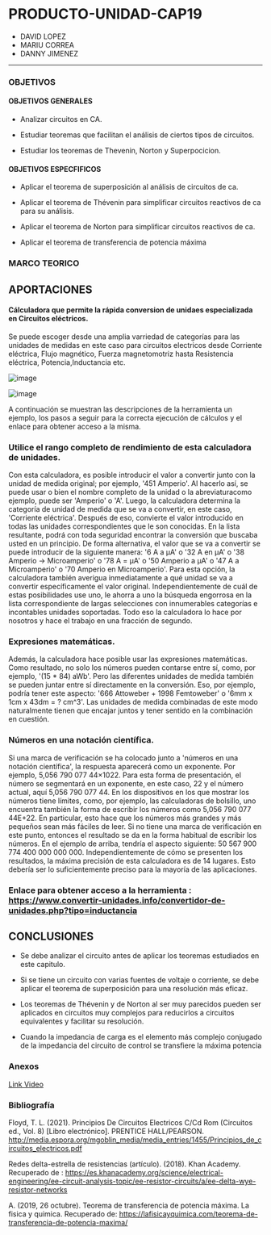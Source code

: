 # PRODUCTO-UNIDAD-CAP19

- DAVID LOPEZ
- MARIU CORREA
- DANNY JIMENEZ



---------------------------------------------
### OBJETIVOS 
	
#### OBJETIVOS GENERALES

- Analizar circuitos en CA.

- Estudiar teoremas que facilitan el análisis de ciertos tipos de circuitos.

- Estudiar los teoremas de  Thevenin, Norton y Superpocicion.

#### OBJETIVOS ESPECFIFICOS 

- Aplicar el teorema de superposición al análisis de circuitos de ca.

- Aplicar el teorema de Thévenin para simplificar circuitos reactivos de ca para su análisis.

- Aplicar el teorema de Norton para simplificar circuitos reactivos de ca.

- Aplicar el teorema de transferencia de potencia máxima

### MARCO TEORICO



## APORTACIONES

#### Cálculadora que permite la rápida conversion de unidaes especializada en Circuitos eléctricos.
Se puede escoger desde una amplia varriedad de categorías para las unidades de medidas en este caso para circuitos electricos desde Corriente eléctrica, Flujo magnético,
Fuerza magnetomotriz hasta Resistencia eléctrica, Potencia,Inductancia etc.


![image](https://user-images.githubusercontent.com/76136049/109908278-f9430600-7c71-11eb-95d4-1b59ccda7d0a.png)


![image](https://user-images.githubusercontent.com/76136049/109907565-8f762c80-7c70-11eb-9278-b6b4382c955c.png)


A continuación se muestran las descripciones de la herramienta un ejemplo, los pasos a seguir para la correcta ejecución de cálculos y el enlace para obtener acceso a la misma.

### Utilice el rango completo de rendimiento de esta calculadora de unidades.

Con esta calculadora, es posible introducir el valor a convertir junto con la unidad de medida original; por ejemplo, '451 Amperio'. Al hacerlo así, se puede usar o bien el nombre completo de la unidad o la abreviaturacomo ejemplo, puede ser 'Amperio' o 'A'. Luego, la calculadora determina la categoría de unidad de medida que se va a convertir, en este caso, 'Corriente eléctrica'. Después de eso, convierte el valor introducido en todas las unidades correspondientes que le son conocidas. En la lista resultante, podrá con toda seguridad encontrar la conversión que buscaba usted en un principio. De forma alternativa, el valor que se va a convertir se puede introducir de la siguiente manera: '6 A a µA' o '32 A en µA' o '38 Amperio -> Microamperio' o '78 A = µA' o '50 Amperio a µA' o '47 A a Microamperio' o '70 Amperio en Microamperio'. Para esta opción, la calculadora también averigua inmediatamente a qué unidad se va a convertir específicamente el valor original. Independientemente de cuál de estas posibilidades use uno, le ahorra a uno la búsqueda engorrosa en la lista correspondiente de largas selecciones con innumerables categorías e incontables unidades soportadas. Todo eso la calculadora lo hace por nosotros y hace el trabajo en una fracción de segundo.

### Expresiones matemáticas.

Además, la calculadora hace posible usar las expresiones matemáticas. Como resultado, no solo los números pueden contarse entre sí, como, por ejemplo, '(15 * 84) aWb'. Pero las diferentes unidades de medida también se pueden juntar entre sí directamente en la conversión. Eso, por ejemplo, podría tener este aspecto: '666 Attoweber + 1998 Femtoweber' o '6mm x 1cm x 43dm = ? cm^3'. Las unidades de medida combinadas de este modo naturalmente tienen que encajar juntos y tener sentido en la combinación en cuestión.


### Números en una notación científica.

Si una marca de verificación se ha colocado junto a 'números en una notación científica', la respuesta aparecerá como un exponente. Por ejemplo, 5,056 790 077 44×1022. Para esta forma de presentación, el número se segmentará en un exponente, en este caso, 22 y el número actual, aquí 5,056 790 077 44. En los dispositivos en los que mostrar los números tiene límites, como, por ejemplo, las calculadoras de bolsillo, uno encuentra también la forma de escribir los números como 5,056 790 077 44E+22. En particular, esto hace que los números más grandes y más pequeños sean más fáciles de leer. Si no tiene una marca de verificación en este punto, entonces el resultado se da en la forma habitual de escribir los números. En el ejemplo de arriba, tendría el aspecto siguiente: 50 567 900 774 400 000 000 000. Independientemente de cómo se presenten los resultados, la máxima precisión de esta calculadora es de 14 lugares. Esto debería ser lo suficientemente preciso para la mayoría de las aplicaciones.

### Enlace para obtener acceso a la herramienta : https://www.convertir-unidades.info/convertidor-de-unidades.php?tipo=inductancia



## CONCLUSIONES

- Se debe analizar el circuito antes de aplicar los teoremas estudiados en este capitulo.

- Si se tiene un circuito con varias fuentes de voltaje o corriente, se debe aplicar el teorema de superposición para una resolución más eficaz.

- Los teoremas de Thévenin y de Norton al ser muy parecidos pueden ser aplicados en circuitos muy complejos para reducirlos a circuitos equivalentes y facilitar su resolución.

- Cuando la impedancia de carga es el elemento más complejo conjugado de la impedancia del circuito de control se transfiere la máxima potencia

### **Anexos**

[Link Video](https://youtu.be/nOkSgx55jtY)

### Bibliografía

Floyd, T. L. (2021). Principios De Circuitos Electricos C/Cd Rom (Circuitos ed., Vol. 8) [Libro electrónico]. PRENTICE HALL/PEARSON. http://media.espora.org/mgoblin_media/media_entries/1455/Principios_de_circuitos_electricos.pdf

Redes delta-estrella de resistencias (artículo). (2018). Khan Academy. Recuperado de : https://es.khanacademy.org/science/electrical-engineering/ee-circuit-analysis-topic/ee-resistor-circuits/a/ee-delta-wye-resistor-networks

A. (2019, 26 octubre). Teorema de transferencia de potencia máxima. La fisica y quimica. Recuperado de: https://lafisicayquimica.com/teorema-de-transferencia-de-potencia-maxima/

